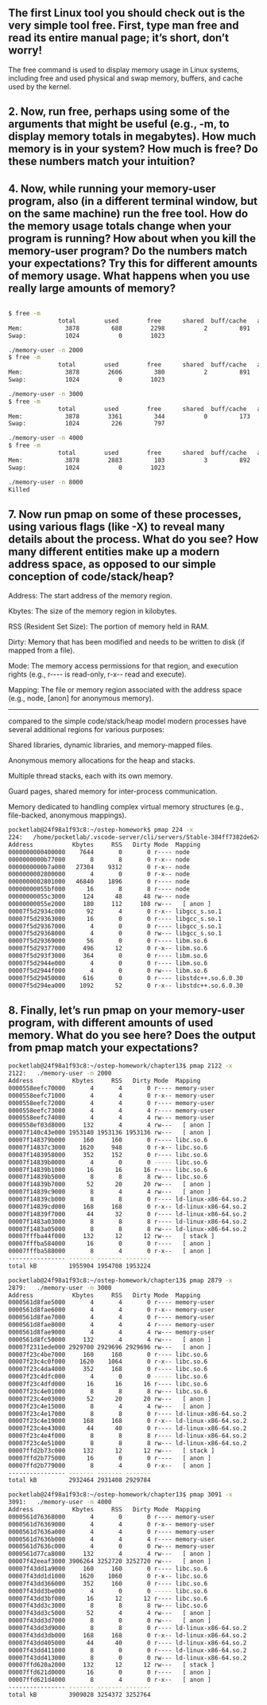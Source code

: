 ## The first Linux tool you should check out is the very simple tool free. First, type man free and read its entire manual page; it’s short, don’t worry!

 The free command is used to display memory usage in Linux systems, including free and used physical and swap memory, buffers, and cache used by the kernel.

 ## 2. Now, run free, perhaps using some of the arguments that might be useful (e.g., -m, to display memory totals in megabytes). How much memory is in your system? How much is free? Do these numbers match your intuition?

 ##  4. Now, while running your memory-user program, also (in a different terminal window, but on the same machine) run the free tool. How do the memory usage totals change when your program is running? How about when you kill the memory-user program? Do the numbers match your expectations? Try this for different amounts of memory usage. What happens when you use really large amounts of memory?

 ```sh

$ free -m
               total        used        free      shared  buff/cache   available
Mem:            3878         688        2298           2         891        2951
Swap:           1024           0        1023

./memory-user -n 2000
$ free -m
               total        used        free      shared  buff/cache   available
Mem:            3878        2606         380           2         891        1033
Swap:           1024           0        1023

./memory-user -n 3000
$ free -m
               total        used        free      shared  buff/cache   available
Mem:            3878        3361         344           0         173         317
Swap:           1024         226         797

./memory-user -n 4000
$ free -m
               total        used        free      shared  buff/cache   available
Mem:            3878        2883         103           3         892         756
Swap:           1024           0        1023

./memory-user -n 8000
Killed
 ```


##  7. Now run pmap on some of these processes, using various flags (like -X) to reveal many details about the process. What do you see? How many different entities make up a modern address space, as opposed to our simple conception of code/stack/heap?

Address: The start address of the memory region.

Kbytes: The size of the memory region in kilobytes.

RSS (Resident Set Size): The portion of memory held in RAM.

Dirty: Memory that has been modified and needs to be written to disk (if mapped from a file).

Mode: The memory access permissions for that region, and execution rights (e.g., r---- is read-only, r-x-- read and execute).

Mapping: The file or memory region associated with the address space (e.g., node, [anon] for anonymous memory).

<hr>

compared to the simple code/stack/heap model modern processes have several additional regions for various purposes:

Shared libraries, dynamic libraries, and memory-mapped files.

Anonymous memory allocations for the heap and stacks.

Multiple thread stacks, each with its own memory.

Guard pages, shared memory for inter-process communication.

Memory dedicated to handling complex virtual memory structures (e.g., file-backed, anonymous mappings).

```sh
pocketlab@24f98a1f93c8:~/ostep-homework$ pmap 224 -x
224:   /home/pocketlab/.vscode-server/cli/servers/Stable-384ff7382de624fb94dbaf6da11977bba1ecd427/server/node --dns-result-order=ipv4first /home/pocketlab/.vscode-server/cli/servers/Stable-384ff7382de624fb94dbaf6da11977bba1ecd427/server/out/bootstrap-fork --type=extensionHost --transformURIs --useHostProxy=false
Address           Kbytes     RSS   Dirty Mode  Mapping
0000000000400000    7644       0       0 r---- node
0000000000b77000       8       8       0 r-x-- node
0000000000b7a000   27304    9312       0 r-x-- node
0000000002800000       4       0       0 r-x-- node
0000000002801000   46840    1896       0 r---- node
00000000055bf000      16       8       8 r---- node
00000000055c3000     124      48      48 rw--- node
00000000055e2000     180     112     108 rw---   [ anon ]
00007f5d2934c000      92       4       0 r-x-- libgcc_s.so.1
00007f5d29363000      16       0       0 r---- libgcc_s.so.1
00007f5d29367000       4       0       0 r---- libgcc_s.so.1
00007f5d29368000       4       0       0 rw--- libgcc_s.so.1
00007f5d29369000      56       0       0 r---- libm.so.6
00007f5d29377000     496      12       0 r-x-- libm.so.6
00007f5d293f3000     364       0       0 r---- libm.so.6
00007f5d2944e000       4       0       0 r---- libm.so.6
00007f5d2944f000       4       0       0 rw--- libm.so.6
00007f5d29450000     616       0       0 r---- libstdc++.so.6.0.30
00007f5d294ea000    1092      52       0 r-x-- libstdc++.so.6.0.30
```

## 8. Finally, let’s run pmap on your memory-user program, with different amounts of used memory. What do you see here? Does the output from pmap match your expectations?

```sh
pocketlab@24f98a1f93c8:~/ostep-homework/chapter13$ pmap 2122 -x
2122:   ./memory-user -n 2000
Address           Kbytes     RSS   Dirty Mode  Mapping
0000558eefc70000       4       4       0 r---- memory-user
0000558eefc71000       4       4       0 r-x-- memory-user
0000558eefc72000       4       4       0 r---- memory-user
0000558eefc73000       4       4       4 r---- memory-user
0000558eefc74000       4       4       4 rw--- memory-user
0000558ef03d8000     132       4       4 rw---   [ anon ]
00007f140c43e000 1953140 1953136 1953136 rw---   [ anon ]
00007f148379b000     160     160       0 r---- libc.so.6
00007f14837c3000    1620     948       0 r-x-- libc.so.6
00007f1483958000     352     152       0 r---- libc.so.6
00007f14839b0000       4       0       0 ----- libc.so.6
00007f14839b1000      16      16      16 r---- libc.so.6
00007f14839b5000       8       8       8 rw--- libc.so.6
00007f14839b7000      52      20      20 rw---   [ anon ]
00007f14839c9000       8       4       4 rw---   [ anon ]
00007f14839cb000       8       8       0 r---- ld-linux-x86-64.so.2
00007f14839cd000     168     168       0 r-x-- ld-linux-x86-64.so.2
00007f14839f7000      44      32       0 r---- ld-linux-x86-64.so.2
00007f1483a03000       8       8       8 r---- ld-linux-x86-64.so.2
00007f1483a05000       8       8       8 rw--- ld-linux-x86-64.so.2
00007fffba44f000     132      12      12 rw---   [ stack ]
00007fffba584000      16       0       0 r----   [ anon ]
00007fffba588000       8       4       0 r-x--   [ anon ]
---------------- ------- ------- ------- 
total kB         1955904 1954708 1953224

pocketlab@24f98a1f93c8:~/ostep-homework/chapter13$ pmap 2879 -x
2879:   ./memory-user -n 3000
Address           Kbytes     RSS   Dirty Mode  Mapping
0000561d8fae5000       4       4       0 r---- memory-user
0000561d8fae6000       4       4       0 r-x-- memory-user
0000561d8fae7000       4       4       0 r---- memory-user
0000561d8fae8000       4       4       4 r---- memory-user
0000561d8fae9000       4       4       4 rw--- memory-user
0000561d8fc50000     132       4       4 rw---   [ anon ]
00007f2311ede000 2929700 2929696 2929696 rw---   [ anon ]
00007f23c4be7000     160     160       0 r---- libc.so.6
00007f23c4c0f000    1620    1064       0 r-x-- libc.so.6
00007f23c4da4000     352     168       0 r---- libc.so.6
00007f23c4dfc000       4       0       0 ----- libc.so.6
00007f23c4dfd000      16      16      16 r---- libc.so.6
00007f23c4e01000       8       8       8 rw--- libc.so.6
00007f23c4e03000      52      20      20 rw---   [ anon ]
00007f23c4e15000       8       4       4 rw---   [ anon ]
00007f23c4e17000       8       8       0 r---- ld-linux-x86-64.so.2
00007f23c4e19000     168     168       0 r-x-- ld-linux-x86-64.so.2
00007f23c4e43000      44      40       0 r---- ld-linux-x86-64.so.2
00007f23c4e4f000       8       8       8 r---- ld-linux-x86-64.so.2
00007f23c4e51000       8       8       8 rw--- ld-linux-x86-64.so.2
00007ffd2b73c000     132      12      12 rw---   [ stack ]
00007ffd2b775000      16       0       0 r----   [ anon ]
00007ffd2b779000       8       4       0 r-x--   [ anon ]
---------------- ------- ------- ------- 
total kB         2932464 2931408 2929784

pocketlab@24f98a1f93c8:~/ostep-homework/chapter13$ pmap 3091 -x
3091:   ./memory-user -n 4000
Address           Kbytes     RSS   Dirty Mode  Mapping
0000561d76368000       4       0       0 r---- memory-user
0000561d76369000       4       4       0 r-x-- memory-user
0000561d7636a000       4       4       0 r---- memory-user
0000561d7636b000       4       4       4 r---- memory-user
0000561d7636c000       4       0       0 rw--- memory-user
0000561d77ca8000     132       4       4 rw---   [ anon ]
00007f42eeaf3000 3906264 3252720 3252720 rw---   [ anon ]
00007f43dd1a9000     160     160       0 r---- libc.so.6
00007f43dd1d1000    1620    1060       0 r-x-- libc.so.6
00007f43dd366000     352     160       0 r---- libc.so.6
00007f43dd3be000       4       0       0 ----- libc.so.6
00007f43dd3bf000      16      12      12 r---- libc.so.6
00007f43dd3c3000       8       8       8 rw--- libc.so.6
00007f43dd3c5000      52       4       4 rw---   [ anon ]
00007f43dd3d7000       8       0       0 rw---   [ anon ]
00007f43dd3d9000       8       8       0 r---- ld-linux-x86-64.so.2
00007f43dd3db000     168     168       0 r-x-- ld-linux-x86-64.so.2
00007f43dd405000      44      40       0 r---- ld-linux-x86-64.so.2
00007f43dd411000       8       0       0 r---- ld-linux-x86-64.so.2
00007f43dd413000       8       0       0 rw--- ld-linux-x86-64.so.2
00007ffd620a2000     132      12      12 rw---   [ stack ]
00007ffd621d0000      16       0       0 r----   [ anon ]
00007ffd621d4000       8       4       0 r-x--   [ anon ]
---------------- ------- ------- ------- 
total kB         3909028 3254372 3252764
```

